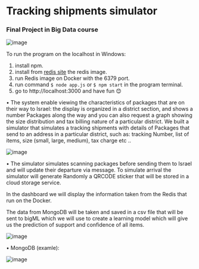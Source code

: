 # Tracking shipments simulator
### Final Project in Big Data course


![image](https://github.com/tehilabk/Big-Data-Cloud-Ecosystems-Project/blob/master/public/images/diagram.PNG)




To run the program on the localhost in Windows:

1. install npm.
2. install from [redis site](https://hub.docker.com/_/redis) the redis image.
3. run Redis image on Docker with the 6379 port.
4. run command `$ node app.js` or `$ npm start` in the program terminal.
5. go to http://localhost:3000 and have fun 😊

• The system enable viewing the characteristics of packages that are on their way to Israel: the display is organized in a district section, and shows a number
Packages along the way and you can also request a graph showing the size distribution and tax billing nature of a particular district.
We built a simulator that simulates a tracking shipments with details of Packages that send to an address in a particular district,
such as: tracking Number, list of items, size (small, large, medium), tax charge etc ..

![image](https://github.com/tehilabk/Big-Data-Cloud-Ecosystems-Project/blob/master/public/images/Israel_sub-districts-HE2.png)

• The simulator simulates scanning packages before sending them to Israel and will update their departure via message. To simulate arrival the simulator will generate
Randomly a QRCODE sticker that will be stored in a cloud storage service.

In the dashboard we will display the information taken from the Redis that run on the Docker.

The data from MongoDB will be taken and saved in a csv file that will be sent to bigML which we will use to create a learning model which will give us the prediction of support and confidence of all items.

![image](https://github.com/tehilabk/Big-Data-Cloud-Ecosystems-Project/blob/master/public/images/bigml.PNG)

• MongoDB (examle):

![image](https://user-images.githubusercontent.com/57085913/126963373-3e81fdf1-60e5-43da-8909-b6264629e12d.png)



